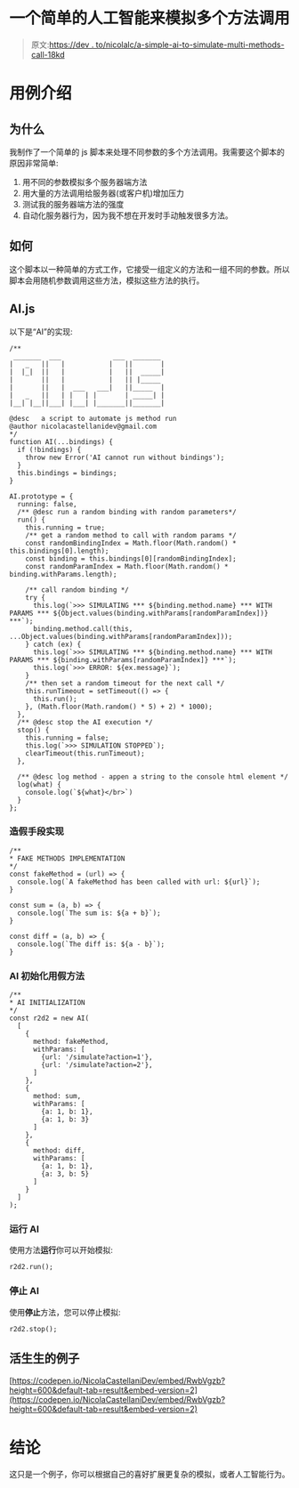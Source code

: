 # 一个简单的人工智能来模拟多个方法调用

> 原文:[https://dev . to/nicolalc/a-simple-ai-to-simulate-multi-methods-call-18kd](https://dev.to/nicolalc/a-simple-ai-to-simulate-multiple-methods-call-18kd)

# [](#an-introduction-to-the-use-case)用例介绍

## [](#why)为什么

我制作了一个简单的 js 脚本来处理不同参数的多个方法调用。我需要这个脚本的原因非常简单:

1.  用不同的参数模拟多个服务器端方法
2.  用大量的方法调用给服务器(或客户机)增加压力
3.  测试我的服务器端方法的强度
4.  自动化服务器行为，因为我不想在开发时手动触发很多方法。

## [](#how)如何

这个脚本以一种简单的方式工作，它接受一组定义的方法和一组不同的参数。所以脚本会用随机参数调用这些方法，模拟这些方法的执行。

## [](#aijs)AI.js

以下是“AI”的实现:

```
/**
 _______  ___             ___  _______ 
|   _   ||   |           |   ||       |
|  |_|  ||   |           |   ||  _____|
|       ||   |           |   || |_____ 
|       ||   |  ___   ___|   ||_____  |
|   _   ||   | |   | |       | _____| |
|__| |__||___| |___| |_______||_______|

@desc   a script to automate js method run
@author nicolacastellanidev@gmail.com
*/
function AI(...bindings) {
  if (!bindings) {
    throw new Error('AI cannot run without bindings');
  }
  this.bindings = bindings;
}

AI.prototype = {
  running: false,
  /** @desc run a random binding with random parameters*/
  run() {
    this.running = true;
    /** get a random method to call with random params */
    const randomBindingIndex = Math.floor(Math.random() * this.bindings[0].length);
    const binding = this.bindings[0][randomBindingIndex];
    const randomParamIndex = Math.floor(Math.random() * binding.withParams.length);

    /** call random binding */
    try {
      this.log(`>>> SIMULATING *** ${binding.method.name} *** WITH PARAMS *** ${Object.values(binding.withParams[randomParamIndex])} ***`);
      binding.method.call(this, ...Object.values(binding.withParams[randomParamIndex]));
    } catch (ex) {
      this.log(`>>> SIMULATING *** ${binding.method.name} *** WITH PARAMS *** ${binding.withParams[randomParamIndex]} ***`);
      this.log(`>>> ERROR: ${ex.message}`);
    }
    /** then set a random timeout for the next call */
    this.runTimeout = setTimeout(() => {
      this.run();
    }, (Math.floor(Math.random() * 5) + 2) * 1000);
  },
  /** @desc stop the AI execution */
  stop() {
    this.running = false;
    this.log(`>>> SIMULATION STOPPED`);
    clearTimeout(this.runTimeout);
  },

  /** @desc log method - appen a string to the console html element */
  log(what) {
    console.log(`${what}</br>`)
  }
}; 
```

### [](#fake-methods-implementation)造假手段实现

```
/**
* FAKE METHODS IMPLEMENTATION
*/
const fakeMethod = (url) => {
  console.log(`A fakeMethod has been called with url: ${url}`);
}

const sum = (a, b) => {
  console.log(`The sum is: ${a + b}`);
}

const diff = (a, b) => {
  console.log(`The diff is: ${a - b}`);
} 
```

### [](#ai-initialization-with-fake-methods)AI 初始化用假方法

```
/**
* AI INITIALIZATION
*/
const r2d2 = new AI(
  [
    {
      method: fakeMethod,
      withParams: [
        {url: '/simulate?action=1'},
        {url: '/simulate?action=2'},
      ]
    },
    {
      method: sum,
      withParams: [
        {a: 1, b: 1},
        {a: 1, b: 3}
      ]
    },
    {
      method: diff,
      withParams: [
        {a: 1, b: 1},
        {a: 3, b: 5}
      ]
    }
  ]
); 
```

### [](#run-the-ai)运行 AI

使用方法**运行**你可以开始模拟:

```
r2d2.run(); 
```

### [](#stop-the-ai)停止 AI

使用**停止**方法，您可以停止模拟:

```
r2d2.stop(); 
```

## [](#live-example)活生生的例子

[https://codepen.io/NicolaCastellaniDev/embed/RwbVgzb?height=600&default-tab=result&embed-version=2](https://codepen.io/NicolaCastellaniDev/embed/RwbVgzb?height=600&default-tab=result&embed-version=2)

# [](#conclusions)结论

这只是一个例子，你可以根据自己的喜好扩展更复杂的模拟，或者人工智能行为。